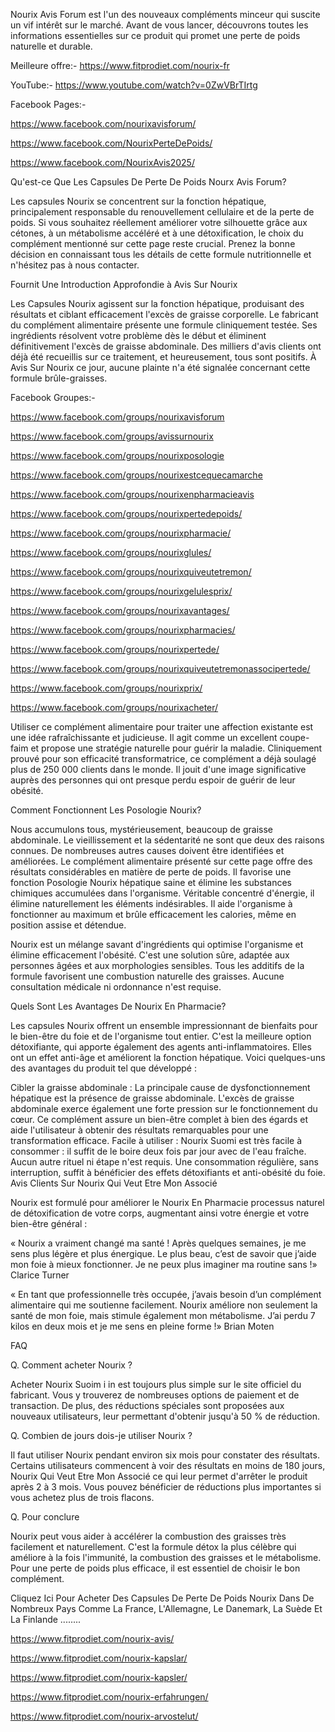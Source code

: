 Nourix Avis Forum est l'un des nouveaux compléments minceur qui suscite un vif intérêt sur le marché. Avant de vous lancer, découvrons toutes les informations essentielles sur ce produit qui promet une perte de poids naturelle et durable.

Meilleure offre:- https://www.fitprodiet.com/nourix-fr

YouTube:- https://www.youtube.com/watch?v=0ZwVBrTIrtg

Facebook Pages:-

https://www.facebook.com/nourixavisforum/

https://www.facebook.com/NourixPerteDePoids/

https://www.facebook.com/NourixAvis2025/

Qu'est-ce Que Les Capsules De Perte De Poids Nourx Avis Forum?

Les capsules Nourix se concentrent sur la fonction hépatique, principalement responsable du renouvellement cellulaire et de la perte de poids. Si vous souhaitez réellement améliorer votre silhouette grâce aux cétones, à un métabolisme accéléré et à une détoxification, le choix du complément mentionné sur cette page reste crucial. Prenez la bonne décision en connaissant tous les détails de cette formule nutritionnelle et n'hésitez pas à nous contacter.

Fournit Une Introduction Approfondie à Avis Sur Nourix

Les Capsules Nourix agissent sur la fonction hépatique, produisant des résultats et ciblant efficacement l'excès de graisse corporelle. Le fabricant du complément alimentaire présente une formule cliniquement testée. Ses ingrédients résolvent votre problème dès le début et éliminent définitivement l'excès de graisse abdominale. Des milliers d'avis clients ont déjà été recueillis sur ce traitement, et heureusement, tous sont positifs. À Avis Sur Nourix ce jour, aucune plainte n'a été signalée concernant cette formule brûle-graisses.

Facebook Groupes:-

https://www.facebook.com/groups/nourixavisforum

https://www.facebook.com/groups/avissurnourix

https://www.facebook.com/groups/nourixposologie

https://www.facebook.com/groups/nourixestcequecamarche

https://www.facebook.com/groups/nourixenpharmacieavis

https://www.facebook.com/groups/nourixpertedepoids/

https://www.facebook.com/groups/nourixpharmacie/

https://www.facebook.com/groups/nourixglules/

https://www.facebook.com/groups/nourixquiveutetremon/

https://www.facebook.com/groups/nourixgelulesprix/

https://www.facebook.com/groups/nourixavantages/

https://www.facebook.com/groups/nourixpharmacies/

https://www.facebook.com/groups/nourixpertede/

https://www.facebook.com/groups/nourixquiveutetremonassocipertede/

https://www.facebook.com/groups/nourixprix/

https://www.facebook.com/groups/nourixacheter/

Utiliser ce complément alimentaire pour traiter une affection existante est une idée rafraîchissante et judicieuse. Il agit comme un excellent coupe-faim et propose une stratégie naturelle pour guérir la maladie. Cliniquement prouvé pour son efficacité transformatrice, ce complément a déjà soulagé plus de 250 000 clients dans le monde. Il jouit d'une image significative auprès des personnes qui ont presque perdu espoir de guérir de leur obésité.

Comment Fonctionnent Les Posologie Nourix?

Nous accumulons tous, mystérieusement, beaucoup de graisse abdominale. Le vieillissement et la sédentarité ne sont que deux des raisons connues. De nombreuses autres causes doivent être identifiées et améliorées. Le complément alimentaire présenté sur cette page offre des résultats considérables en matière de perte de poids. Il favorise une fonction Posologie Nourix hépatique saine et élimine les substances chimiques accumulées dans l'organisme. Véritable concentré d'énergie, il élimine naturellement les éléments indésirables. Il aide l'organisme à fonctionner au maximum et brûle efficacement les calories, même en position assise et détendue.

Nourix est un mélange savant d'ingrédients qui optimise l'organisme et élimine efficacement l'obésité. C'est une solution sûre, adaptée aux personnes âgées et aux morphologies sensibles. Tous les additifs de la formule favorisent une combustion naturelle des graisses. Aucune consultation médicale ni ordonnance n'est requise.

Quels Sont Les Avantages De Nourix En Pharmacie?

Les capsules Nourix offrent un ensemble impressionnant de bienfaits pour le bien-être du foie et de l'organisme tout entier. C'est la meilleure option détoxifiante, qui apporte également des agents anti-inflammatoires. Elles ont un effet anti-âge et améliorent la fonction hépatique. Voici quelques-uns des avantages du produit tel que développé :

Cibler la graisse abdominale : La principale cause de dysfonctionnement hépatique est la présence de graisse abdominale. L'excès de graisse abdominale exerce également une forte pression sur le fonctionnement du cœur. Ce complément assure un bien-être complet à bien des égards et aide l'utilisateur à obtenir des résultats remarquables pour une transformation efficace.
Facile à utiliser : Nourix Suomi est très facile à consommer : il suffit de le boire deux fois par jour avec de l'eau fraîche. Aucun autre rituel ni étape n'est requis. Une consommation régulière, sans interruption, suffit à bénéficier des effets détoxifiants et anti-obésité du foie.
Avis Clients Sur Nourix Qui Veut Etre Mon Associé

Nourix est formulé pour améliorer le Nourix En Pharmacie processus naturel de détoxification de votre corps, augmentant ainsi votre énergie et votre bien-être général :

« Nourix a vraiment changé ma santé ! Après quelques semaines, je me sens plus légère et plus énergique. Le plus beau, c’est de savoir que j’aide mon foie à mieux fonctionner. Je ne peux plus imaginer ma routine sans !» Clarice Turner

« En tant que professionnelle très occupée, j’avais besoin d’un complément alimentaire qui me soutienne facilement. Nourix améliore non seulement la santé de mon foie, mais stimule également mon métabolisme. J’ai perdu 7 kilos en deux mois et je me sens en pleine forme !» Brian Moten

FAQ

Q. Comment acheter Nourix ?

Acheter Nourix Suoim i in est toujours plus simple sur le site officiel du fabricant. Vous y trouverez de nombreuses options de paiement et de transaction. De plus, des réductions spéciales sont proposées aux nouveaux utilisateurs, leur permettant d'obtenir jusqu'à 50 % de réduction.

Q. Combien de jours dois-je utiliser Nourix ?

Il faut utiliser Nourix pendant environ six mois pour constater des résultats. Certains utilisateurs commencent à voir des résultats en moins de 180 jours, Nourix Qui Veut Etre Mon Associé ce qui leur permet d'arrêter le produit après 2 à 3 mois. Vous pouvez bénéficier de réductions plus importantes si vous achetez plus de trois flacons.

Q. Pour conclure

Nourix peut vous aider à accélérer la combustion des graisses très facilement et naturellement. C'est la formule détox la plus célèbre qui améliore à la fois l'immunité, la combustion des graisses et le métabolisme. Pour une perte de poids plus efficace, il est essentiel de choisir le bon complément.

Cliquez Ici Pour Acheter Des Capsules De Perte De Poids Nourix Dans De Nombreux Pays Comme La France, L'Allemagne, Le Danemark, La Suède Et La Finlande ........

https://www.fitprodiet.com/nourix-avis/

https://www.fitprodiet.com/nourix-kapslar/

https://www.fitprodiet.com/nourix-kapsler/

https://www.fitprodiet.com/nourix-erfahrungen/

https://www.fitprodiet.com/nourix-arvostelut/

